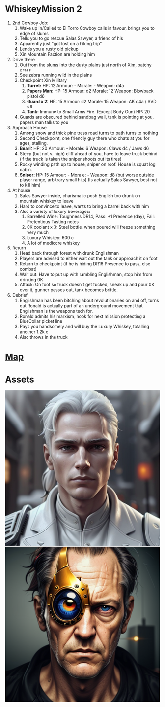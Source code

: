 # WhiskeyMission 2
1. 2nd Cowboy Job:
	1. Wake up in/Called to El Torro Cowboy calls in favour, brings you to edge of slums
	2. Tells you to go rescue Salas Sawyer, a friend of his
	3. Apparently just "got lost on a hiking trip"
	4. Lends you a rusty old pickup
	5. Xin Mountain Faction are holding him
2. Drive there
	1. Out from the slums into the dusty plains just north of Xim, patchy grass
	2. See zebra running wild in the plains
	3. Checkpoint Xin Military
		1.  **Turret:** HP: 12 Armour: - Morale: - Weapon: d4a
		2. **Papers Man:** HP: 15 Armour: d2 Morale: 12 Weapon: Blowback pistol d6
		3. **Guard x 2:** HP: 15 Armour: d2 Morale: 15 Weapon: AK d4a / SVD d8
		4. **Tank:** Immune to Small Arms Fire. (Except Body Gun) HP: 20 
	4. Guards are obscured behind sandbag wall, tank is pointing at you, papers man talks to you
3. Approach House
	1. Among snow and thick pine tress road turns to path turns to nothing
	2. Second Checkpoint, one friendly guy there who chats at you for ages, stalling.
	3. **Bear!:** HP: 20 Armour: - Morale: 6 Weapon: Claws d4 / Jaws d6
	4. Steep (but not v. high) cliff ahead of you, have to leave truck behind (if the truck is taken the sniper shoots out its tires)
	5. Rocky winding path up to house, sniper on roof. House is squat log cabin.
	6. **Sniper:** HP: 15 Armour: - Morale: - Weapon: d8  (but worse outside player range, arbitrary small hits)
		(Is actually Salas Sawyer, best not to kill him)
4. At house
	1. Salas Sawyer inside, charismatic posh English too drunk on mountain whiskey to leave
	2. Hard to convince to leave, wants to bring a barrel back with him
	3. Also a variety of luxury beverages:
		1. Barrelled Wine: Toughness DR14, Pass: +1 Presence (day), Fail: Pretentious Tasting notes
		2. 0K coolant x 3: Steel bottle, when poured will freeze something very much
		3. Luxury Whiskey: 600 c
		4. A lot of mediocre whiskey
5. Return
	1. Head back through forest with drunk Englishman
	2. Players are advised to either wait out the tank or approach it on foot
	4. Return to checkpoint (if he is hiding DR16 Presence to pass, else combat)
	5. Wait out: Have to put up with rambling Englishman, stop him from drinking 0K
	6. Attack: On foot so truck doesn't get fucked, sneak up and pour 0K over it, gunner passes out, tank becomes brittle.
6. Debrief
	1. Englishman has been bitching about revolutionaries on and off, turns out Ronald is actually part of an underground movement that Englishman is the weapons tech for.
	2. Ronald admits his marxism, hook for next mission protecting a BlueCollar picket line
	3. Pays you handsomely and will buy the Luxury Whiskey, totalling another 1.2k c
	4. Also throws in the truck

# [Map](https://excalidraw.com/#json=YEj3dU2-IlawwJLbaANij,N7ItQpD6KfHOooe1uIjA0A)
# Assets

![guard](https://github.com/WayfaringBloke/dnd/blob/main/assets/m2/guard.png?raw=true)![Salas Sawyer](https://github.com/WayfaringBloke/dnd/blob/main/assets/rnpc/SalasSawyer.png?raw=true)

<!--stackedit_data:
eyJoaXN0b3J5IjpbNzIzNDU5NzUxLC0xMTYzMTMyODEwLC0xMD
Q0ODA5MDcyXX0=
-->